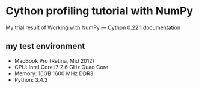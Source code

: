 Cython profiling tutorial with NumPy
====================================

My trial result of [Working with NumPy — Cython 0.22.1 documentation](http://docs.cython.org/src/tutorial/numpy.html)

## my test environment

* MacBook Pro (Retina, Mid 2012)
* CPU: Intel Core i7 2.6 GHz Quad Core
* Memory: 16GB 1600 MHz DDR3
* Python: 3.4.3
